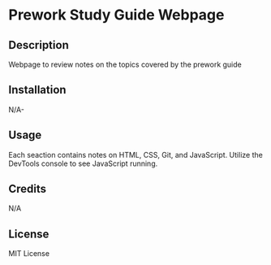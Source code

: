 # Prework Study Guide Webpage

## Description

Webpage to review notes on the topics covered by the prework guide

## Installation

N/A-

## Usage

Each seaction contains notes on HTML, CSS, Git, and JavaScript. Utilize the DevTools console to see JavaScript running.

## Credits

N/A

## License

MIT License



